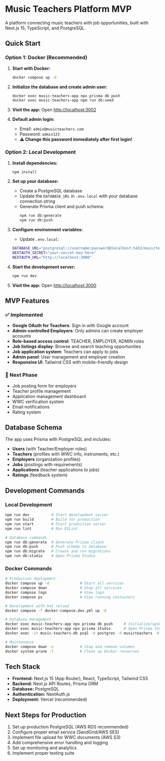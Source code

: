 # Music Teachers Platform MVP

A platform connecting music teachers with job opportunities, built with Next.js 15, TypeScript, and PostgreSQL.

## Quick Start

### Option 1: Docker (Recommended)

1. **Start with Docker:**
   ```bash
   docker compose up -d
   ```

2. **Initialize the database and create admin user:**
   ```bash
   docker exec music-teachers-app npx prisma db push
   docker exec music-teachers-app npm run db:seed
   ```

3. **Visit the app:**
   Open [http://localhost:3002](http://localhost:3002)

4. **Default admin login:**
   - Email: `admin@musicteachers.com`
   - Password: `admin123`
   - **⚠️ Change this password immediately after first login!**

### Option 2: Local Development

1. **Install dependencies:**
   ```bash
   npm install
   ```

2. **Set up your database:**
   - Create a PostgreSQL database
   - Update the `DATABASE_URL` in `.env.local` with your database connection string
   - Generate Prisma client and push schema:
     ```bash
     npm run db:generate
     npm run db:push
     ```

3. **Configure environment variables:**
   - Update `.env.local`:
   ```bash
   DATABASE_URL="postgresql://username:password@localhost:5432/musicteachers"
   NEXTAUTH_SECRET="your-secret-key-here"
   NEXTAUTH_URL="http://localhost:3000"
   ```

4. **Start the development server:**
   ```bash
   npm run dev
   ```

5. **Visit the app:**
   Open [http://localhost:3000](http://localhost:3000)

## MVP Features

### ✅ Implemented
- **Google OAuth for Teachers**: Sign in with Google account
- **Admin-controlled Employers**: Only admins can create employer accounts
- **Role-based access control**: TEACHER, EMPLOYER, ADMIN roles
- **Job listings display**: Browse and search teaching opportunities
- **Job application system**: Teachers can apply to jobs
- **Admin panel**: User management and employer creation
- **Responsive UI**: Tailwind CSS with mobile-friendly design

### 🚧 Next Phase
- Job posting form for employers
- Teacher profile management
- Application management dashboard
- WWC verification system
- Email notifications
- Rating system

## Database Schema

The app uses Prisma with PostgreSQL and includes:
- **Users** (with Teacher/Employer roles)
- **Teachers** (profiles with WWC info, instruments, etc.)
- **Employers** (organization profiles)  
- **Jobs** (postings with requirements)
- **Applications** (teacher applications to jobs)
- **Ratings** (feedback system)

## Development Commands

### Local Development
```bash
npm run dev          # Start development server
npm run build        # Build for production
npm run start        # Start production server
npm run lint         # Run ESLint

# Database commands
npm run db:generate  # Generate Prisma client
npm run db:push      # Push schema to database
npm run db:migrate   # Create and run migrations
npm run db:studio    # Open Prisma Studio
```

### Docker Commands
```bash
# Production deployment
docker compose up -d              # Start all services
docker compose down               # Stop all services
docker compose logs               # View logs
docker compose ps                 # View running containers

# Development with hot reload
docker compose -f docker-compose.dev.yml up -d

# Database management
docker exec music-teachers-app npx prisma db push     # Initialize/update schema
docker exec music-teachers-app npx prisma studio      # Open Prisma Studio
docker exec -it music-teachers-db psql -U postgres -d musicteachers  # Connect to DB

# Maintenance
docker compose down -v            # Stop and remove volumes
docker system prune -f            # Clean up Docker resources
```

## Tech Stack

- **Frontend:** Next.js 15 (App Router), React, TypeScript, Tailwind CSS
- **Backend:** Next.js API Routes, Prisma ORM
- **Database:** PostgreSQL
- **Authentication:** NextAuth.js
- **Deployment:** Vercel (recommended)

## Next Steps for Production

1. Set up production PostgreSQL (AWS RDS recommended)
2. Configure proper email service (SendGrid/AWS SES)
3. Implement file upload for WWC documents (AWS S3)
4. Add comprehensive error handling and logging
5. Set up monitoring and analytics
6. Implement proper testing suite
